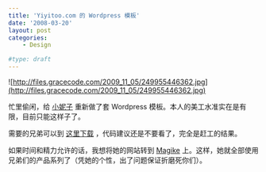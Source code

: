 ```yaml
---
title: 'Yiyitoo.com 的 Wordpress 模板'
date: '2008-03-20'
layout: post
categories:
    - Design

#type: draft
---
```


![http://files.gracecode.com/2009_11_05/249955446362.jpg](http://files.gracecode.com/2009_11_05/249955446362.jpg)

忙里偷闲，给 [小妮子](http://www.yiyitoo.com) 重新做了套 Wordpress 模板。本人的美工水准实在是有限，目前只能这样子了。

需要的兄弟可以到 [这里下载](http://files.gracecode.com/2008_03_19/1205923470.zip) ，代码建议还是不要看了，完全是赶工的结果。

如果时间和精力允许的话，我想将她的网站转到  [Magike](http://www.magike.net)  上。这样，她就全部使用兄弟们的产品系列了（凭她的个性，出了问题保证折磨死你们）。
